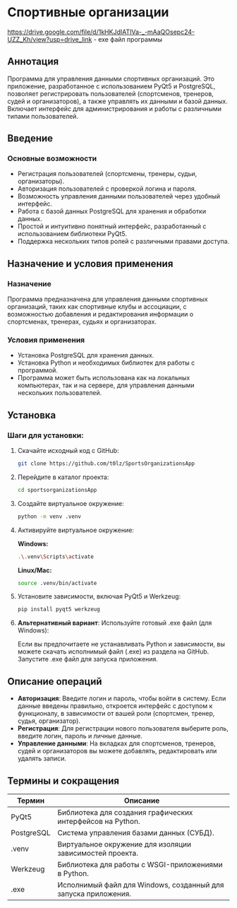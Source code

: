 # Спортивные организации

https://drive.google.com/file/d/1kHKJdIATIVa-_-mAaQOsepc24-UZZ_Kh/view?usp=drive_link - exe файл программы

## Аннотация

Программа для управления данными спортивных организаций. Это приложение, разработанное с использованием PyQt5 и PostgreSQL, позволяет регистрировать пользователей (спортсменов, тренеров, судей и организаторов), а также управлять их данными и базой данных. Включает интерфейс для администрирования и работы с различными типами пользователей.

## Введение

### Основные возможности

- Регистрация пользователей (спортсмены, тренеры, судьи, организаторы).
- Авторизация пользователей с проверкой логина и пароля.
- Возможность управления данными пользователей через удобный интерфейс.
- Работа с базой данных PostgreSQL для хранения и обработки данных.
- Простой и интуитивно понятный интерфейс, разработанный с использованием библиотеки PyQt5.
- Поддержка нескольких типов ролей с различными правами доступа.

## Назначение и условия применения

### Назначение

Программа предназначена для управления данными спортивных организаций, таких как спортивные клубы и ассоциации, с возможностью добавления и редактирования информации о спортсменах, тренерах, судьях и организаторах.

### Условия применения

- Установка PostgreSQL для хранения данных.
- Установка Python и необходимых библиотек для работы с программой.
- Программа может быть использована как на локальных компьютерах, так и на сервере, для управления данными нескольких пользователей.

## Установка

### Шаги для установки:

1. Скачайте исходный код с GitHub:

   ```bash
   git clone https://github.com/t0lz/SportsOrganizationsApp
   ```

2. Перейдите в каталог проекта:

   ```bash
   cd sportsorganizationsApp
   ```

3. Создайте виртуальное окружение:

   ```bash
   python -m venv .venv
   ```

4. Активируйте виртуальное окружение:

   **Windows:**

   ```bash
   .\.venv\Scripts\activate
   ```

   **Linux/Mac:**

   ```bash
   source .venv/bin/activate
   ```

5. Установите зависимости, включая PyQt5 и Werkzeug:

   ```bash
   pip install pyqt5 werkzeug
   ```

6. **Альтернативный вариант**: Используйте готовый .exe файл (для Windows):

   Если вы предпочитаете не устанавливать Python и зависимости, вы можете скачать исполнимый файл (.exe) из раздела на GitHub. Запустите .exe файл для запуска приложения.

## Описание операций

- **Авторизация**: Введите логин и пароль, чтобы войти в систему. Если данные введены правильно, откроется интерфейс с доступом к функционалу, в зависимости от вашей роли (спортсмен, тренер, судья, организатор).
- **Регистрация**: Для регистрации нового пользователя выберите роль, введите логин, пароль и личные данные.
- **Управление данными**: На вкладках для спортсменов, тренеров, судей и организаторов вы можете добавлять, редактировать или удалять записи.

## Термины и сокращения

| Термин       | Описание                                                                 |
|--------------|--------------------------------------------------------------------------|
| PyQt5        | Библиотека для создания графических интерфейсов на Python.               |
| PostgreSQL   | Система управления базами данных (СУБД).                                |
| .venv        | Виртуальное окружение для изоляции зависимостей проекта.                 |
| Werkzeug     | Библиотека для работы с WSGI-приложениями в Python.                     |
| .exe         | Исполнимый файл для Windows, созданный для запуска приложения.           |
